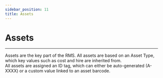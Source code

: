 ```yaml
---
sidebar_position: 11
title: Assets
---
```


# Assets
---
Assets are the key part of the RMS. All assets are based on an Asset Type, which key values such as cost and hire are inherited from.  
All assets are assigned an ID tag, which can either be auto-generated (A-XXXX) or a custom value linked to an asset barcode.